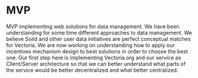 # MVP
MVP implementing web solutions for data management.
We have been understanding for some time different approaches to data management. 
We believe Solid and other user data initiatives are perfect conceptual matches for Vectoria. We are now working on understanding how to apply our incentives mechanism design to best solutions in order to choose the best one.
Our first step here is implementing Vectoria.org and our service as Client/Server architecture so that we can better understand what parts of the service would be better decentralized and what better centralized.
